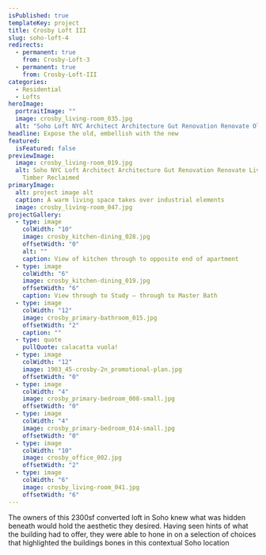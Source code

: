 ```yaml
---
isPublished: true
templateKey: project
title: Crosby Loft III
slug: soho-loft-4
redirects:
  - permanent: true
    from: Crosby-Loft-3
  - permanent: true
    from: Crosby-Loft-III
categories:
  - Residential
  - Lofts
heroImage:
  portraitImage: ""
  image: crosby_living-room_035.jpg
  alt: "Soho Loft NYC Architect Architecture Gut Renovation Renovate Old Columns "
headline: Expose the old, embellish with the new
featured:
  isFeatured: false
previewImage:
  image: crosby_living-room_019.jpg
  alt: Soho NYC Loft Architect Architecture Gut Renovation Renovate Living Room
    Timber Reclaimed
primaryImage:
  alt: project image alt
  caption: A warm living space takes over industrial elements
  image: crosby_living-room_047.jpg
projectGallery:
  - type: image
    colWidth: "10"
    image: crosby_kitchen-dining_028.jpg
    offsetWidth: "0"
    alt: ""
    caption: View of kitchen through to opposite end of apartment
  - type: image
    colWidth: "6"
    image: crosby_kitchen-dining_019.jpg
    offsetWidth: "6"
    caption: View through to Study — through to Master Bath
  - type: image
    colWidth: "12"
    image: crosby_primary-bathroom_015.jpg
    offsetWidth: "2"
    caption: ""
  - type: quote
    pullQuote: calacatta vuola!
  - type: image
    colWidth: "12"
    image: 1903_45-crosby-2n_promotional-plan.jpg
    offsetWidth: "0"
  - type: image
    colWidth: "4"
    image: crosby_primary-bedroom_008-small.jpg
    offsetWidth: "0"
  - type: image
    colWidth: "4"
    image: crosby_primary-bedroom_014-small.jpg
    offsetWidth: "0"
  - type: image
    colWidth: "10"
    image: crosby_office_002.jpg
    offsetWidth: "2"
  - type: image
    colWidth: "6"
    image: crosby_living-room_041.jpg
    offsetWidth: "6"
---
```

The owners of this 2300sf converted loft in Soho knew what was hidden beneath would hold the aesthetic they desired. Having seen hints of what the building had to offer, they were able to hone in on a selection of choices that highlighted the buildings bones in this contextual Soho location